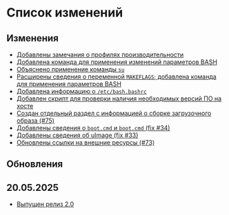 # Список изменений

<!--

## Изменения

## Добавления

## Обновления пакетов

-->

## Изменения

- [Добавлены замечания о профилях производительности](https://github.com/Linux-for-ARM/handbook/commit/209048be8c4522d846ddfc4105782da948f5533d)
- [Добавлена команда для применения изменений параметров BASH](https://github.com/Linux-for-ARM/handbook/commit/7eeed5a72d5ecb597f8912beabb39ea2868bfa0a)
- [Объяснено применение команды `su`](https://github.com/Linux-for-ARM/handbook/commit/5885182db607b824ea3f727be4de7d11bedbae1b)
- [Расширены сведения о переменной `MAKEFLAGS`; добавлена команда для применения параметров BASH](https://github.com/Linux-for-ARM/handbook/commit/23e0d0ed246bd0afefc68b2b2f250268a061c083)
- [Добавлена информацию о `/etc/bash.bashrc`](https://github.com/Linux-for-ARM/handbook/commit/30776e0ace14f4213f90b3ff269dfb25aea7e8c1)
- [Добавлен скрипт для проверки наличия необходимых версий ПО на хосте](https://github.com/Linux-for-ARM/handbook/pull/75/commits/142d503e49b44991b301a0c2e19b69e2289b22cf)
- [Создан отдельный раздел с информацией о сборке загрузочного образа (#75)](https://github.com/Linux-for-ARM/handbook/pull/75)
- [Добавлены сведения о `boot.cmd` и `boot.cmd` (fix #34)](https://github.com/Linux-for-ARM/handbook/issues/34)
- [Добавлены сведения об uImage (fix #33)](https://github.com/Linux-for-ARM/handbook/issues/33)
- [Обновлены ссылки на внешние ресурсы (#73)](https://github.com/Linux-for-ARM/handbook/pull/73)

## Обновления

## 20.05.2025

- [Выпущен релиз 2.0](https://github.com/Linux-for-ARM/handbook/releases/tar/v2.0.0)
